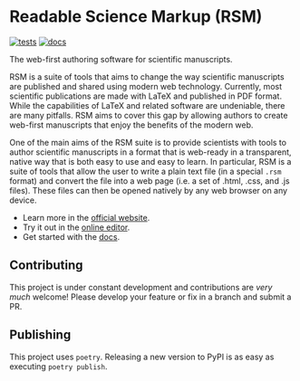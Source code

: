 # Readable Science Markup (RSM)

[![tests](https://github.com/leotrs/rsm/actions/workflows/test.yml/badge.svg)](https://github.com/leotrs/rsm/actions/workflows/test.yml)
[![docs](https://readthedocs.org/projects/rsm-markup/badge/?version=latest)](https://rsm-markup.readthedocs.io/en/latest/?badge=latest)

The web-first authoring software for scientific manuscripts.

RSM is a suite of tools that aims to change the way scientific manuscripts are published
and shared using modern web technology. Currently, most scientific publications are made
with LaTeX and published in PDF format. While the capabilities of LaTeX and related
software are undeniable, there are many pitfalls. RSM aims to cover this gap by allowing
authors to create web-first manuscripts that enjoy the benefits of the modern web.

One of the main aims of the RSM suite is to provide scientists with tools to author
scientific manuscripts in a format that is web-ready in a transparent, native way that
is both easy to use and easy to learn.  In particular, RSM is a suite of tools that
allow the user to write a plain text file (in a special `.rsm` format) and convert the
file into a web page (i.e. a set of .html, .css, and .js files).  These files can then
be opened natively by any web browser on any device.

+ Learn more in the [official website](https://www.write-rsm.org).
+ Try it out in the [online editor](https://lets.write-rsm.org).
+ Get started with the [docs](https://docs.write-rsm.org).


## Contributing

This project is under constant development and contributions are *very much* welcome!
Please develop your feature or fix in a branch and submit a PR.


## Publishing

This project uses `poetry`. Releasing a new version to PyPI is as easy as executing
`poetry publish`.
